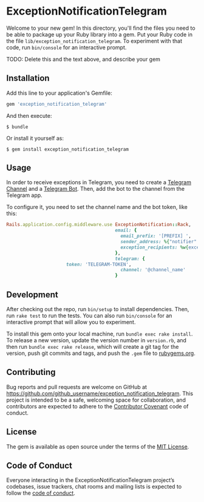 # ExceptionNotificationTelegram

Welcome to your new gem! In this directory, you'll find the files you need to be able to package up your Ruby library into a gem. Put your Ruby code in the file `lib/exception_notification_telegram`. To experiment with that code, run `bin/console` for an interactive prompt.

TODO: Delete this and the text above, and describe your gem

## Installation

Add this line to your application's Gemfile:

```ruby
gem 'exception_notification_telegram'
```

And then execute:

    $ bundle

Or install it yourself as:

    $ gem install exception_notification_telegram

## Usage
In order to receive exceptions in Telegram, you need to create a [Telegram Channel](https://telegram.org/tour/channels) and a [Telegram Bot](https://core.telegram.org/bots). Then, add the bot to the channel from the Telegram app.

To configure it, you need to set the channel name and the bot token, like this:

```ruby
Rails.application.config.middleware.use ExceptionNotification::Rack,
                                        email: {
                                          email_prefix: '[PREFIX] ',
                                          sender_address: %{"notifier" <notifier@example.com>},
                                          exception_recipients: %w{exceptions@example.com}
                                        },
                                        telegram: {
					  token: 'TELEGRAM-TOKEN',
                                          channel: '@channel_name'
                                        }
```


## Development

After checking out the repo, run `bin/setup` to install dependencies. Then, run `rake test` to run the tests. You can also run `bin/console` for an interactive prompt that will allow you to experiment.

To install this gem onto your local machine, run `bundle exec rake install`. To release a new version, update the version number in `version.rb`, and then run `bundle exec rake release`, which will create a git tag for the version, push git commits and tags, and push the `.gem` file to [rubygems.org](https://rubygems.org).

## Contributing

Bug reports and pull requests are welcome on GitHub at https://github.com/github_username/exception_notification_telegram. This project is intended to be a safe, welcoming space for collaboration, and contributors are expected to adhere to the [Contributor Covenant](http://contributor-covenant.org) code of conduct.

## License

The gem is available as open source under the terms of the [MIT License](https://opensource.org/licenses/MIT).

## Code of Conduct

Everyone interacting in the ExceptionNotificationTelegram project’s codebases, issue trackers, chat rooms and mailing lists is expected to follow the [code of conduct](https://github.com/github_username/exception_notification_telegram/blob/master/CODE_OF_CONDUCT.md).
